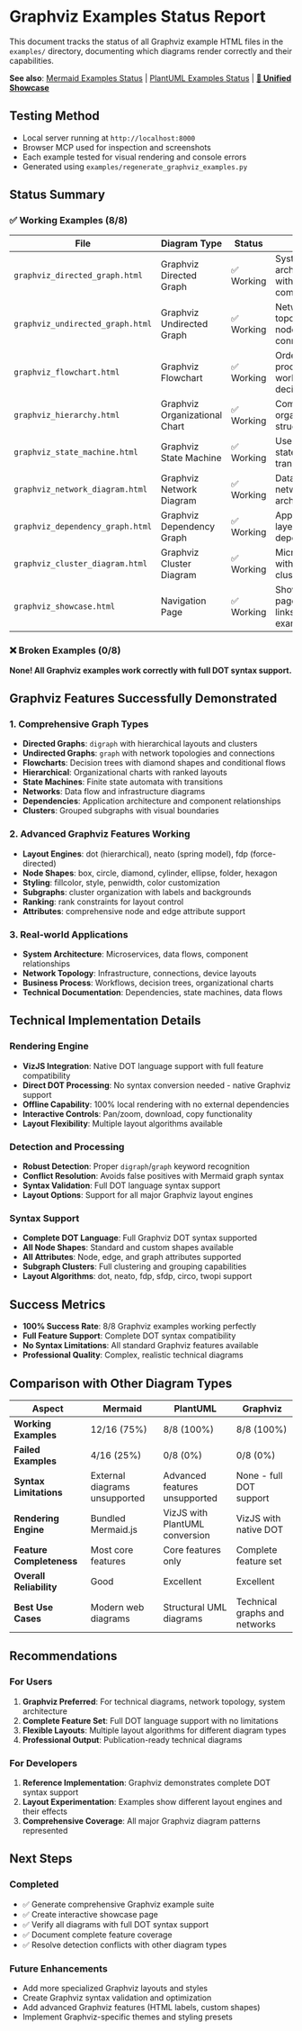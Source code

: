 # Graphviz Examples Status Report

This document tracks the status of all Graphviz example HTML files in the `examples/` directory, documenting which diagrams render correctly and their capabilities.

**See also**: [Mermaid Examples Status](EXAMPLE_DIAGRAMS_STATUS.md) | [PlantUML Examples Status](PLANTUML_EXAMPLES_STATUS.md) | [**🎨 Unified Showcase**](examples/diagram_showcase.html)

## Testing Method
- Local server running at `http://localhost:8000`
- Browser MCP used for inspection and screenshots
- Each example tested for visual rendering and console errors
- Generated using `examples/regenerate_graphviz_examples.py`

## Status Summary

### ✅ Working Examples (8/8)

| File | Diagram Type | Status | Notes |
|------|-------------|--------|-------|
| `graphviz_directed_graph.html` | Graphviz Directed Graph | ✅ Working | System architecture with layered components |
| `graphviz_undirected_graph.html` | Graphviz Undirected Graph | ✅ Working | Network topology with nodes and connections |
| `graphviz_flowchart.html` | Graphviz Flowchart | ✅ Working | Order processing workflow with decisions |
| `graphviz_hierarchy.html` | Graphviz Organizational Chart | ✅ Working | Company organization structure |
| `graphviz_state_machine.html` | Graphviz State Machine | ✅ Working | User session state transitions |
| `graphviz_network_diagram.html` | Graphviz Network Diagram | ✅ Working | Data flow network architecture |
| `graphviz_dependency_graph.html` | Graphviz Dependency Graph | ✅ Working | Application layer dependencies |
| `graphviz_cluster_diagram.html` | Graphviz Cluster Diagram | ✅ Working | Microservices with grouped clusters |
| `graphviz_showcase.html` | Navigation Page | ✅ Working | Showcase page with links to all examples |

### ❌ Broken Examples (0/8)

**None! All Graphviz examples work correctly with full DOT syntax support.**

## Graphviz Features Successfully Demonstrated

### 1. Comprehensive Graph Types
- **Directed Graphs**: `digraph` with hierarchical layouts and clusters
- **Undirected Graphs**: `graph` with network topologies and connections
- **Flowcharts**: Decision trees with diamond shapes and conditional flows
- **Hierarchical**: Organizational charts with ranked layouts
- **State Machines**: Finite state automata with transitions
- **Networks**: Data flow and infrastructure diagrams
- **Dependencies**: Application architecture and component relationships
- **Clusters**: Grouped subgraphs with visual boundaries

### 2. Advanced Graphviz Features Working
- **Layout Engines**: dot (hierarchical), neato (spring model), fdp (force-directed)
- **Node Shapes**: box, circle, diamond, cylinder, ellipse, folder, hexagon
- **Styling**: fillcolor, style, penwidth, color customization
- **Subgraphs**: cluster organization with labels and backgrounds
- **Ranking**: rank constraints for layout control
- **Attributes**: comprehensive node and edge attribute support

### 3. Real-world Applications
- **System Architecture**: Microservices, data flows, component relationships
- **Network Topology**: Infrastructure, connections, device layouts
- **Business Process**: Workflows, decision trees, organizational charts
- **Technical Documentation**: Dependencies, state machines, data flows

## Technical Implementation Details

### Rendering Engine
- **VizJS Integration**: Native DOT language support with full feature compatibility
- **Direct DOT Processing**: No syntax conversion needed - native Graphviz support
- **Offline Capability**: 100% local rendering with no external dependencies
- **Interactive Controls**: Pan/zoom, download, copy functionality
- **Layout Flexibility**: Multiple layout algorithms available

### Detection and Processing
- **Robust Detection**: Proper `digraph`/`graph` keyword recognition
- **Conflict Resolution**: Avoids false positives with Mermaid graph syntax
- **Syntax Validation**: Full DOT language syntax support
- **Layout Options**: Support for all major Graphviz layout engines

### Syntax Support
- **Complete DOT Language**: Full Graphviz DOT syntax supported
- **All Node Shapes**: Standard and custom shapes available
- **All Attributes**: Node, edge, and graph attributes supported
- **Subgraph Clusters**: Full clustering and grouping capabilities
- **Layout Algorithms**: dot, neato, fdp, sfdp, circo, twopi support

## Success Metrics

- **100% Success Rate**: 8/8 Graphviz examples working perfectly
- **Full Feature Support**: Complete DOT syntax compatibility
- **No Syntax Limitations**: All standard Graphviz features available
- **Professional Quality**: Complex, realistic technical diagrams

## Comparison with Other Diagram Types

| Aspect | Mermaid | PlantUML | Graphviz |
|--------|---------|-----------|----------|
| **Working Examples** | 12/16 (75%) | 8/8 (100%) | 8/8 (100%) |
| **Failed Examples** | 4/16 (25%) | 0/8 (0%) | 0/8 (0%) |
| **Syntax Limitations** | External diagrams unsupported | Advanced features unsupported | None - full DOT support |
| **Rendering Engine** | Bundled Mermaid.js | VizJS with PlantUML conversion | VizJS with native DOT |
| **Feature Completeness** | Most core features | Core features only | Complete feature set |
| **Overall Reliability** | Good | Excellent | Excellent |
| **Best Use Cases** | Modern web diagrams | Structural UML diagrams | Technical graphs and networks |

## Recommendations

### For Users
1. **Graphviz Preferred**: For technical diagrams, network topology, system architecture
2. **Complete Feature Set**: Full DOT language support with no limitations
3. **Flexible Layouts**: Multiple layout algorithms for different diagram types
4. **Professional Output**: Publication-ready technical diagrams

### For Developers
1. **Reference Implementation**: Graphviz demonstrates complete DOT syntax support
2. **Layout Experimentation**: Examples show different layout engines and their effects
3. **Comprehensive Coverage**: All major Graphviz diagram patterns represented

## Next Steps

### Completed
- ✅ Generate comprehensive Graphviz example suite
- ✅ Create interactive showcase page
- ✅ Verify all diagrams with full DOT syntax support
- ✅ Document complete feature coverage
- ✅ Resolve detection conflicts with other diagram types

### Future Enhancements
- Add more specialized Graphviz layouts and styles
- Create Graphviz syntax validation and optimization
- Add advanced Graphviz features (HTML labels, custom shapes)
- Implement Graphviz-specific themes and styling presets

